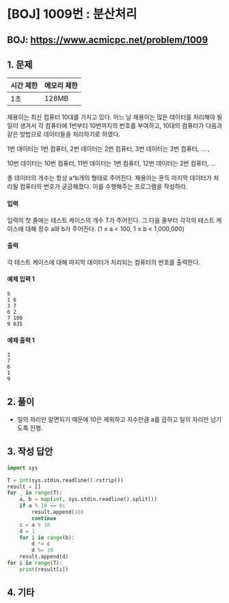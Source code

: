 #  [BOJ] 1009번 : 분산처리

## BOJ: https://www.acmicpc.net/problem/1009

## 1. 문제

|시간 제한| 메모리 제한| 
|:----|:----|
|1초|128MB|

재용이는 최신 컴퓨터 10대를 가지고 있다. 어느 날 재용이는 많은 데이터를 처리해야 될 일이 생겨서 각 컴퓨터에 1번부터 10번까지의 번호를 부여하고, 10대의 컴퓨터가 다음과 같은 방법으로 데이터들을 처리하기로 하였다.

1번 데이터는 1번 컴퓨터, 2번 데이터는 2번 컴퓨터, 3번 데이터는 3번 컴퓨터, ... ,

10번 데이터는 10번 컴퓨터, 11번 데이터는 1번 컴퓨터, 12번 데이터는 2번 컴퓨터, ...

총 데이터의 개수는 항상 a^b개의 형태로 주어진다. 재용이는 문득 마지막 데이터가 처리될 컴퓨터의 번호가 궁금해졌다. 이를 수행해주는 프로그램을 작성하라.

#### 입력
입력의 첫 줄에는 테스트 케이스의 개수 T가 주어진다. 그 다음 줄부터 각각의 테스트 케이스에 대해 정수 a와 b가 주어진다. (1 ≤ a < 100, 1 ≤ b < 1,000,000)

#### 출력
각 테스트 케이스에 대해 마지막 데이터가 처리되는 컴퓨터의 번호를 출력한다.

#### 예제 입력 1
```
5
1 6
3 7
6 2
7 100
9 635
```
#### 예제 출력 1
```
1
7
6
1
9
```
## 2. 풀이
- 일의 자리만 알면되기 때문에 10은 제외하고 지수만큼 a를 곱하고 일의 자리만 남기도록 진행. 

## 3. 작성 답안
```python
import sys

T = int(sys.stdin.readline().rstrip())
result = []
for _ in range(T):
	a, b = map(int, sys.stdin.readline().split())
	if a % 10 == 0:
		result.append(10)
		continue
	c = a % 10
	d = 1
	for i in range(b):
		d *= c
		d %= 10
	result.append(d)
for i in range(T):
	print(result[i])
```
## 4. 기타
